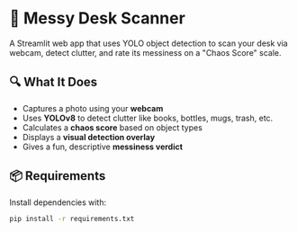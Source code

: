# 🧹 Messy Desk Scanner

A Streamlit web app that uses YOLO object detection to scan your desk via webcam, detect clutter, and rate its messiness on a "Chaos Score" scale.

## 🔍 What It Does

- Captures a photo using your **webcam**
- Uses **YOLOv8** to detect clutter like books, bottles, mugs, trash, etc.
- Calculates a **chaos score** based on object types
- Displays a **visual detection overlay**
- Gives a fun, descriptive **messiness verdict**

## 📦 Requirements

Install dependencies with:

```bash
pip install -r requirements.txt

